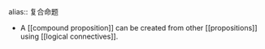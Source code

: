 alias:: 复合命题

- A [[compound proposition]] can be created from other [[propositions]] using [[logical connectives]].